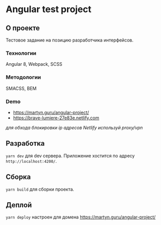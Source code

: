 # Angular test project

## O проекте

Тестовое задание на позицию разработчика интерфейсов.

### Технологии

Angular 8, Webpack, SCSS

### Методологии

SMACSS, BEM

### Demo

- <https://martyn.guru/angular-project/>
- <https://brave-lumiere-27e83e.netlify.com>

*для обхода блокировки ip адресов Netlify используй proxy/vpn*

## Разработка

`yarn dev` для dev сервера. Приложение хостится по адресу `http://localhost:4200/`.

## Сборка

`yarn build` для сборки проекта.

## Деплой

`yarn deploy` настроен для домена https://martyn.guru/angular-project/
